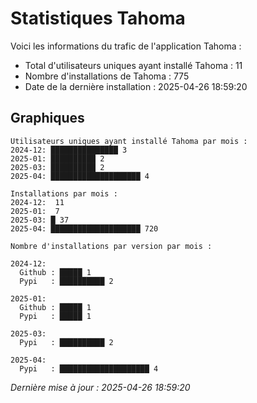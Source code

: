 # Statistiques Tahoma

Voici les informations du trafic de l'application Tahoma :
- Total d'utilisateurs uniques ayant installé Tahoma : 11
- Nombre d'installations de Tahoma : 775
- Date de la dernière installation : 2025-04-26 18:59:20

## Graphiques
```
Utilisateurs uniques ayant installé Tahoma par mois :
2024-12: ███████████████ 3
2025-01: ██████████ 2
2025-03: ██████████ 2
2025-04: ████████████████████ 4
```

```
Installations par mois :
2024-12:  11
2025-01:  7
2025-03: █ 37
2025-04: ████████████████████ 720
```

```
Nombre d'installations par version par mois :

2024-12:
  Github : █████ 1
  Pypi   : ██████████ 2

2025-01:
  Github : █████ 1
  Pypi   : █████ 1

2025-03:
  Pypi   : ██████████ 2

2025-04:
  Pypi   : ████████████████████ 4
```


*Dernière mise à jour : 2025-04-26 18:59:20*
